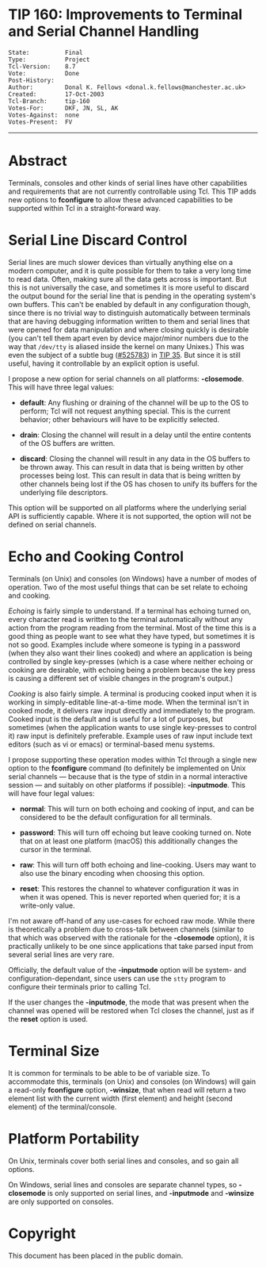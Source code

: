 # TIP 160: Improvements to Terminal and Serial Channel Handling
	State:          Final
	Type:           Project
	Tcl-Version:    8.7
	Vote:           Done
	Post-History:	
	Author:         Donal K. Fellows <donal.k.fellows@manchester.ac.uk>
	Created:        17-Oct-2003
	Tcl-Branch:     tip-160
	Votes-For:      DKF, JN, SL, AK
	Votes-Against:  none
	Votes-Present:  FV 
-----

# Abstract

Terminals, consoles and other kinds of serial lines have other capabilities and
requirements that are not currently controllable using Tcl.  This TIP
adds new options to **fconfigure** to allow these advanced
capabilities to be supported within Tcl in a straight-forward way.

# Serial Line Discard Control

Serial lines are much slower devices than virtually anything else on a
modern computer, and it is quite possible for them to take a very long
time to read data.  Often, making sure all the data gets across is
important.  But this is not universally the case, and sometimes it is
more useful to discard the output bound for the serial line that is
pending in the operating system's own buffers.  This can't be enabled
by default in any configuration though, since there is no trivial way
to distinguish automatically between terminals that are having
debugging information written to them and serial lines that were
opened for data manipulation and where closing quickly is desirable
\(you can't tell them apart even by device major/minor numbers due to
the way that `/dev/tty` is aliased inside the kernel on many Unixes.\)
This was even the subject of a subtle bug \([\#525783](https://core.tcl-lang.org/tcl/tktview/525783ffffffffffffff)\) in [TIP 35](35.md).  But
since it is still useful, having it controllable by an explicit option
is useful.

I propose a new option for serial channels on all platforms:
**-closemode**.  This will have three legal values:

 * **default**: Any flushing or draining of the channel will be up to the OS
   to perform; Tcl will not request anything special. This is the current
   behavior; other behaviours will have to be explicitly selected.

 * **drain**: Closing the channel will result in a delay until the entire
   contents of the OS buffers are written.

 * **discard**: Closing the channel will result in any data in the OS buffers
   to be thrown away.  This can result in data that is being written by other
   processes being lost. This can result in data that is being written by
   other channels being lost if the OS has chosen to unify its buffers for the
   underlying file descriptors.

This option will be supported on all platforms where the underlying
serial API is sufficiently capable.  Where it is not supported, the
option will not be defined on serial channels.

# Echo and Cooking Control

Terminals (on Unix) and consoles (on Windows) have a number of modes of
operation.  Two of the most useful things that can be set relate to echoing
and cooking.

_Echoing_ is fairly simple to understand.  If a terminal has echoing
turned on, every character read is written to the terminal
automatically without any action from the program reading from the
terminal.  Most of the time this is a good thing as people want to
see what they have typed, but sometimes it is not so good.  Examples
include where someone is typing in a password \(when they also want
their lines cooked\) and where an application is being controlled by
single key-presses \(which is a case where neither echoing or cooking
are desirable, with echoing being a problem because the key press is
causing a different set of visible changes in the program's output.\)

_Cooking_ is also fairly simple.  A terminal is producing cooked input
when it is working in simply-editable line-at-a-time mode.  When the
terminal isn't in cooked mode, it delivers raw input directly and
immediately to the program.  Cooked input is the default and is useful
for a lot of purposes, but sometimes \(when the application wants to
use single key-presses to control it\) raw input is definitely
preferable.  Example uses of raw input include text editors \(such as
vi or emacs\) or terminal-based menu systems.

I propose supporting these operation modes within Tcl through a single
new option to the **fconfigure** command \(to definitely be implemented
on Unix serial channels — because that is the type of stdin in a
normal interactive session — and suitably on other platforms if
possible\): **-inputmode**.  This will have four legal values:

 * **normal**: This will turn on both echoing and cooking of input, and can be
   considered to be the default configuration for all terminals.

 * **password**: This will turn off echoing but leave cooking turned on.  Note
   that on at least one platform (macOS) this additionally changes the cursor
   in the terminal.

 * **raw**: This will turn off both echoing and line-cooking. Users may want
   to also use the binary encoding when choosing this option.

 * **reset**: This restores the channel to whatever configuration it was in
   when it was opened. This is never reported when queried for; it is a
   write-only value.

I'm not aware off-hand of any use-cases for echoed raw mode.  While
there is theoretically a problem due to cross-talk between channels
\(similar to that which was observed with the rationale for the
**-closemode** option\), it is practically unlikely to be one since
applications that take parsed input from several serial lines are very
rare.

Officially, the default value of the **-inputmode** option will be
system- and configuration-dependant, since users can use the `stty`
program to configure their terminals prior to calling Tcl.

If the user changes the **-inputmode**, the mode that was present when the
channel was opened will be restored when Tcl closes the channel, just as if
the **reset** option is used.

# Terminal Size

It is common for terminals to be able to be of variable size. To accommodate
this, terminals (on Unix) and consoles (on Windows) will gain a read-only
**fconfigure** option, **-winsize**, that when read will return a two element
list with the current width (first element) and height (second element) of the
terminal/console.

# Platform Portability

On Unix, terminals cover both serial lines and consoles, and so gain all
options.

On Windows, serial lines and consoles are separate channel types, so
**-closemode** is only supported on serial lines, and **-inputmode** and
**-winsize** are only supported on consoles.

# Copyright

This document has been placed in the public domain.
